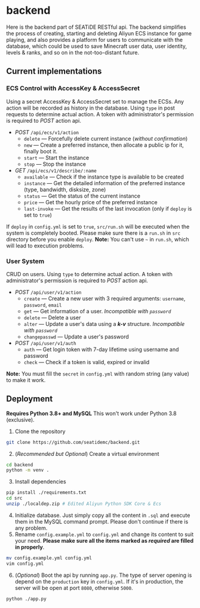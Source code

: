 # backend

Here is the backend part of SEATiDE RESTful api. The backend simplifies the process of creating, starting and deleting Aliyun ECS instance for game playing, and also provides a platform for users to communicate with the database, which could be used to save Minecraft user data, user identity, levels & ranks, and so on in the not-too-distant future.

## Current implementations

### ECS Control with AccessKey & AccessSecret
  
Using a secret AccessKey & AccessSecret set to manage the ECSs. Any action will be recorded as history in the database. Using `type` in post requests to determine actual action. A token with administrator's permission is required to *POST* action api.

- *POST* `/api/ecs/v1/action`
  - `delete` — Forcefully delete current instance (*without confirmation*)
  - `new` — Create a preferred instance, then allocate a public ip for it, finally boot it.
  - `start` — Start the instance
  - `stop` — Stop the instance
- *GET* `/api/ecs/v1/describe/:name`
  - `available` — Check if the instance type is available to be created
  - `instance` — Get the detailed information of the preferred instance (type, bandwidth, disksize, zone)
  - `status` — Get the status of the current instance
  - `price` — Get the hourly price of the preferred instance
  - `last-invoke` — Get the results of the last invocation (only if `deploy` is set to `true`)

If `deploy` in `config.yml` is set to `true`, `src/run.sh` will be executed when the system is completely booted. Please make sure there is a `run.sh` in `src` directory before you enable `deploy`. **Note:** You can't use `~` in `run.sh`, which will lead to execution problems.

### User System

CRUD on users. Using `type` to determine actual action. A token with administrator's permission is required to *POST* action api.

- *POST* `/api/user/v1/action`
  - `create` — Create a new user with 3 required arguments: `username`, `password`, `email`
  - `get` — Get information of a user. *Incompatible with `password`*
  - `delete` — Delete a user
  - `alter` — Update a user's data using a ***k-v*** structure. *Incompatible with `password`*
  - `changepasswd` — Update a user's password
- *POST* `/api/user/v1/auth`
  - `auth` — Get login token with 7-day lifetime using username and password
  - `check` — Check if a token is valid, expired or invalid

**Note:** You must fill the `secret` in `config.yml` with random string (any value) to make it work.

## Deployment

**Requires Python 3.8+ and MySQL** This won't work under Python 3.8 (exclusive).

1. Clone the repository

```sh
git clone https://github.com/seatidemc/backend.git
```

2. (*Recommended but Optional*) Create a virtual environment

```sh
cd backend
python -m venv .
```

3. Install dependencies

```sh
pip install ./requirements.txt
cd src
unzip ./localdep.zip # Edited Aliyun Python SDK Core & Ecs
```

4. Initialize database. Just simply copy all the content in `.sql` and execute them in the MySQL command prompt. Please don't continue if there is any problem.
5. Rename `config.example.yml` to `config.yml` and change its content to suit your need. **Please make sure all the items marked as *required* are filled in properly**.

```sh
mv config.example.yml config.yml
vim config.yml
```

6. (*Optional*) Boot the api by running `app.py`. The type of server opening is depend on the `production` key in `config.yml`. If it's in production, the server will be open at port `8080`, otherwise `5000`.

```sh
python ./app.py
```
